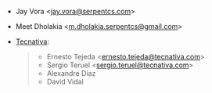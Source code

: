 - Jay Vora \<<jay.vora@serpentcs.com>\>

- Meet Dholakia \<<m.dholakia.serpentcs@gmail.com>\>

- [Tecnativa](https://www.tecnativa.com):

  > - Ernesto Tejeda \<<ernesto.tejeda@tecnativa.com>\>
  > - Sergio Teruel \<<sergio.teruel@tecnativa.com>\>
  > - Alexandre Díaz
  > - David Vidal
